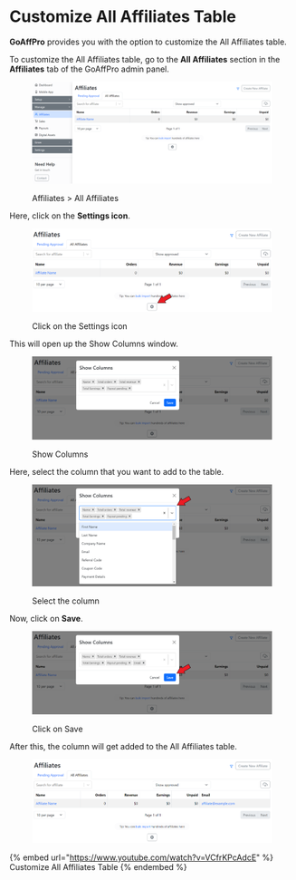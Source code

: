 # Customize All Affiliates Table

**GoAffPro** provides you with the option to customize the All Affiliates table.

To customize the All Affiliates table, go to the **All Affiliates** section in the **Affiliates** tab of the GoAffPro admin panel.

<figure><img src="../../.gitbook/assets/image (3518).png" alt=""><figcaption><p>Affiliates > All Affiliates</p></figcaption></figure>

Here, click on the **Settings icon**.

<figure><img src="../../.gitbook/assets/Screenshot 2024-05-06 220409.png" alt=""><figcaption><p>Click on the Settings icon</p></figcaption></figure>

This will open up the Show Columns window.

<figure><img src="../../.gitbook/assets/Screenshot 2024-05-06 220614.png" alt=""><figcaption><p>Show Columns</p></figcaption></figure>

Here, select the column that you want to add to the table.

<figure><img src="../../.gitbook/assets/Screenshot 2024-05-06 220637.png" alt=""><figcaption><p>Select the column</p></figcaption></figure>

Now, click on **Save**.

<figure><img src="../../.gitbook/assets/Screenshot 2024-05-06 2206252.png" alt=""><figcaption><p>Click on Save</p></figcaption></figure>

After this, the column will get added to the All Affiliates table.

<figure><img src="../../.gitbook/assets/image (3519).png" alt=""><figcaption></figcaption></figure>

{% embed url="https://www.youtube.com/watch?v=VCfrKPcAdcE" %}
Customize All Affiliates Table
{% endembed %}
